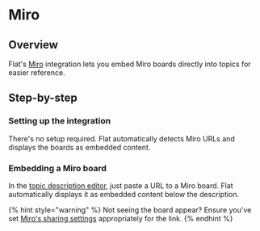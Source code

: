 # Miro

## Overview

Flat's [Miro](https://miro.com/) integration lets you embed Miro boards directly into topics for easier reference.

## Step-by-step

### Setting up the integration

There's no setup required. Flat automatically detects Miro URLs and displays the boards as embedded content.

### Embedding a Miro board

In the [topic description editor](../topics/topic-descriptions.md), just paste a URL to a Miro board. Flat automatically displays it as embedded content below the description.

{% hint style="warning" %}
Not seeing the board appear? Ensure you've set [Miro's sharing settings](https://help.miro.com/hc/en-us/articles/4408888726290-Who-has-access-to-my-board) appropriately for the link.&#x20;
{% endhint %}
